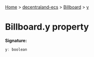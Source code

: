 [Home](./index) &gt; [decentraland-ecs](./decentraland-ecs.md) &gt; [Billboard](./decentraland-ecs.billboard.md) &gt; [y](./decentraland-ecs.billboard.y.md)

# Billboard.y property


**Signature:**
```javascript
y: boolean
```
